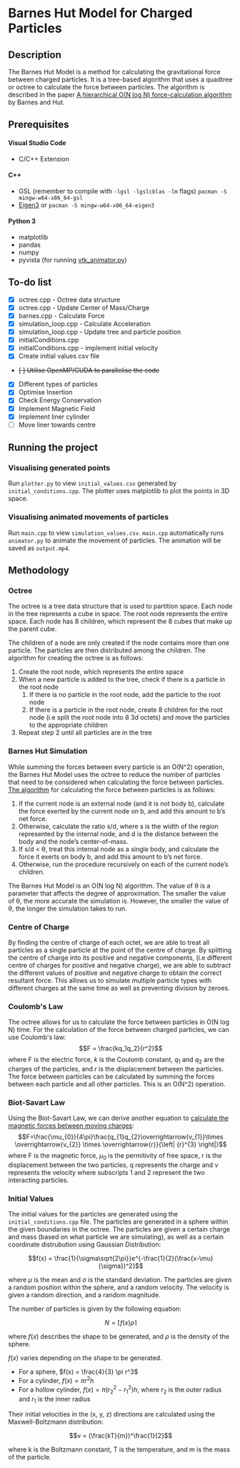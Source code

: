 # Barnes Hut Model for Charged Particles

## Description
The Barnes Hut Model is a method for calculating the gravitational force between charged particles. It is a tree-based algorithm that uses a quadtree or octree to calculate the force between particles. The algorithm is described in the paper [A hierarchical O(N log N) force-calculation algorithm](https://www.doi.org/10.1038/324446a0) by Barnes and Hut.

## Prerequisites
#### Visual Studio Code
  - C/C++ Extension
#### C++
  - GSL (remember to compile with `-lgsl -lgslcblas -lm` flags) `pacman -S mingw-w64-x86_64-gsl`
  - [Eigen3](https://eigen.tuxfamily.org/index.php?title=Main_Page) or `pacman -S mingw-w64-x86_64-eigen3`
#### Python 3
  - matplotlib
  - pandas
  - numpy
  - pyvista (for running [vtk_animator.py](./src/vtk_animator.py))

## To-do list

- [x] octree.cpp - Octree data structure
- [x] octree.cpp - Update Center of Mass/Charge
- [x] barnes.cpp - Calculate Force
- [x] simulation_loop.cpp - Calculate Acceleration
- [x] simulation_loop.cpp - Update tree and particle position
- [x] initialConditions.cpp
- [x] initialConditions.cpp - implement initial velocity
- [x] Create initial values csv file
- ~~[ ] Utilise OpenMP/CUDA to parallelise the code~~
- [x] Different types of particles
- [x] Optimise Insertion
- [x] Check Energy Conservation
- [x] Implement Magnetic Field
- [x] Implement liner cylinder
- [ ] Move liner towards centre

## Running the project
### Visualising generated points
Run `plotter.py` to view `initial_values.csv` generated by `initial_conditions.cpp`. The plotter uses matplotlib to plot the points in 3D space.

### Visualising animated movements of particles
Run `main.cpp` to view `simulation_values.csv`. `main.cpp` automatically runs `animator.py` to animate the movement of particles. The animation will be saved as `output.mp4`.

## Methodology

### Octree
The octree is a tree data structure that is used to partition space. Each node in the tree represents a cube in space. The root node represents the entire space. Each node has 8 children, which represent the 8 cubes that make up the parent cube. 

The children of a node are only created if the node contains more than one particle. The particles are then distributed among the children. The algorithm for creating the octree is as follows:

1. Create the root node, which represents the entire space
2. When a new particle is added to the tree, check if there is a particle in the root node
   1. If there is no particle in the root node, add the particle to the root node
   2. If there is a particle in the root node, create 8 children for the root node (i.e split the root node into 8 3d octets) and move the particles to the appropriate children
3. Repeat step 2 until all particles are in the tree

### Barnes Hut Simulation
While summing the forces between every particle is an O(N^2) operation, the Barnes Hut Model uses the octree to reduce the number of particles that need to be considered when calculating the force between particles. [The algorithm](http://arborjs.org/docs/barnes-hut) for calculating the force between particles is as follows:
1. If the current node is an external node (and it is not body b), calculate the force exerted by the current node on b, and add this amount to b’s net force.
2. Otherwise, calculate the ratio s/d, where s is the width of the region represented by the internal node, and d is the distance between the body and the node’s center-of-mass. 
3. If s/d < θ, treat this internal node as a single body, and calculate the force it exerts on body b, and add this amount to b’s net force.
4. Otherwise, run the procedure recursively on each of the current node’s children.

The Barnes Hut Model is an O(N log N) algorithm. The value of θ is a parameter that affects the degree of approximation. The smaller the value of θ, the more accurate the simulation is. However, the smaller the value of θ, the longer the simulation takes to run.

### Centre of Charge

By finding the centre of charge of each octet, we are able to treat all particles as a single particle at the point of the centre of charge. By splitting the centre of charge into its positive and negative components, (i.e different centre of charges for positive and negative charge), we are able to subtract the different values of positive and negative charge to obtain the correct resultant force. This allows us to simulate multiple particle types with different charges at the same time as well as preventing division by zeroes.

### Coulomb's Law

The octree allows for us to calculate the force between particles in O(N log N) time. For the calculation of the force between charged particles, we can use Coulomb's law:
$$F = \frac{kq_1q_2}{r^2}$$
where F is the electric force, $k$ is the Coulomb constant, $q_1$ and $q_2$ are the charges of the particles, and $r$ is the displacement between the particles. The force between particles can be calculated by summing the forces between each particle and all other particles. This is an O(N^2) operation.

### Biot-Savart Law

Using the Biot-Savart Law, we can derive another equation to [calculate the magnetic forces between moving charges](https://www.phys.unsw.edu.au/einsteinlight/jw/module2_FEB.htm):
$$F=\frac{\mu_{0}}{4\pi}\frac{q_{1}q_{2}\overrightarrow{v_{1}}\times \overrightarrow{v_{2}} \times \overrightarrow{r}}{\left| {r}^{3} \right|}$$
where F is the magnetic force, $\mu_{0}$ is the permitivity of free space, r is the displacement between the two particles, q represents the charge and v represents the velocity where subscripts 1 and 2 represent the two interacting particles.

### Initial Values
The initial values for the particles are generated using the `initial_conditions.cpp` file. The particles are generated in a sphere within the given boundaries in the octree. The particles are given a certain charge and mass (based on what particle we are simulating), as well as a certain coordinate distrubution using Gaussian Distribution:

$$f(x) = \frac{1}{\sigma\sqrt{2\pi}}e^{-\frac{1}{2}(\frac{x-\mu}{\sigma})^2}$$

where $\mu$ is the mean and $\sigma$ is the standard deviation. The particles are given a random position within the sphere, and a random velocity. The velocity is given a random direction, and a random magnitude.

The number of particles is given by the following equation:

$$N = \lceil f(x) \rho \rceil$$

where $f(x)$ describes the shape to be generated, and $\rho$ is the density of the sphere. 

$f(x)$ varies depending on the shape to be generated. 
- For a sphere, $f(x) = \frac{4}{3} \pi r^3$
- For a cylinder, $f(x) = \pi r^2 h$
- For a hollow cylinder, $f(x) = \pi (r_2^2 - r_1^2) h$, where $r_2$ is the outer radius and $r_1$ is the inner radius

Their initial velocities in the (x, y, z) directions are calculated using the Maxwell-Boltzmann distribution:

$$v = (\frac{kT}{m})^\frac{1}{2}$$

where k is the Boltzmann constant, T is the temperature, and m is the mass of the particle.
